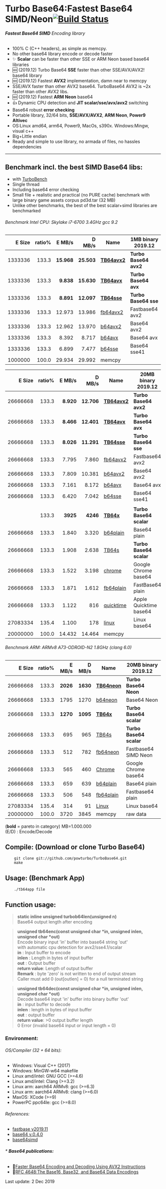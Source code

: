 Turbo Base64:Fastest Base64 SIMD/Neon[![Build Status](https://travis-ci.org/powturbo/TurboBase64.svg?branch=master)](https://travis-ci.org/powturbo/TurboBase64)
===================================

###### **Fastest Base64 SIMD** Encoding library
 * 100% C (C++ headers), as simple as memcpy. 
 * No other base64 library encode or decode faster
 * :sparkles: **Scalar** can be faster than other SSE or ARM Neon based base64 libraries
 * :new: (2019.12) Turbo Base64 **SSE** faster than other SSE/AVX/AVX2! base64 library
 * :new: (2019.12) Fastest **AVX2** implementation, damn near to memcpy
 * SSE/AVX faster than other AVX2 base64. TurboBase64 AVX2 is ~2x faster than other AVX2 libs.
 * :new: (2019.12) Fastest **ARM Neon** base64
 * :+1: Dynamic CPU detection and **JIT scalar/sse/avx/avx2** switching
 * Base64 robust **error checking**
 * Portable library, 32/64 bits, **SSE/AVX/AVX2**, **ARM Neon**, **Power9 Altivec**
 * OS:Linux amd64, arm64, Power9, MacOs, s390x. Windows:Mingw, visual c++
 * Big+Little endian
 * Ready and simple to use library, no armada of files, no hassles dependencies
<p>

------------------------------------------------------------------------

## Benchmark incl. the best SIMD Base64 libs:
- with [TurboBench](https://github.com/powturbo/TurboBench)
- Single thread
- Including base64 error checking
- Small file + realistic and practical (no PURE cache) benchmark with large binary game assets corpus pd3d.tar (32 MB)
- Unlike other benchmarks, the best of the best scalar+simd libraries are benchmarked

###### Benchmark Intel CPU: Skylake i7-6700 3.4GHz gcc 9.2
|E Size|ratio%|E MB/s|D MB/s|Name|1MB binary 2019.12 |
|--------:|-----:|--------:|--------:|----------------|----------------|
|1333336|133.3|**15.968**|**25.503**|[**TB64avx2**](https://github.com/powturbo/TurboBase64)|**Turbo Base64 avx2**|
|1333336|133.3|**9.838**|**15.630**|[**TB64avx**](https://github.com/powturbo/TurboBase64)|**Turbo Base64 avx**|
|1333336|133.3|**8.891**|**12.097**|[**TB64sse**](https://github.com/powturbo/TurboBase64)|**Turbo Base64 sse**|
|1333336|133.3|12.973|13.986|[fb64avx2](https://github.com/lemire/fastbase64)|Fastbase64 avx2|
|1333336|133.3|12.962|13.970|[b64avx2](https://github.com/aklomp/base64)|Base64 avx2|
|1333336|133.3|8.392|8.717|[b64avx](https://github.com/aklomp/base64)|Base64 avx|
|1333336|133.3|6.899|7.477|[b64sse](https://github.com/aklomp/base64)|Base64 sse41|
|1000000|100.0|29.934|29.992|memcpy||

|E Size|ratio%|E MB/s|D MB/s|Name| 20MB binary 2019.12|
|--------:|-----:|--------:|--------:|----------------|----------------|
|26666668|133.3|**8.920**|**12.706**|[**TB64avx2**](https://github.com/powturbo/TurboBase64)|**Turbo Base64 avx2**|
|26666668|133.3|**8.466**|**12.401**|[**TB64avx**](https://github.com/powturbo/TurboBase64)|**Turbo Base64 avx**|
|26666668|133.3|**8.026**|**11.291**|[**TB64sse**](https://github.com/powturbo/TurboBase64)|**Turbo Base64 sse**|
|26666668|133.3|7.795|7.860|[fb64avx2](https://github.com/lemire/fastbase64)|Fastbase64 avx2|
|26666668|133.3|7.809|10.381|[b64avx2](https://github.com/aklomp/base64)|Base64 avx2|
|26666668|133.3|7.161|8.172|[b64avx](https://github.com/aklomp/base64)|Base64 avx|
|26666668|133.3|6.420|7.042|[b64sse](https://github.com/aklomp/base64)|Base64 sse41|
|||||||
||133.3|**3925**|**4246**|[**TB64x**](https://github.com/powturbo/TurboBase64)|**Turbo Base64 scalar**|
|26666668|133.3|1.840|3.320|[b64plain](https://github.com/aklomp/base64)|Base64 plain|
|26666668|133.3|1.908|2.638|[TB64s](https://github.com/powturbo/TurboBase64)|**Turbo Base64 scalar**|
|26666668|133.3|1.522|3.198|[chrome](https://github.com/lemire/fastbase64)|Google Chrome base64|
|26666668|133.3|1.871|1.612|[fb64plain](https://github.com/lemire/fastbase64)|FastBase64 plain|
|26666668|133.3|1.122|816|[quicktime](https://github.com/lemire/fastbase64)|Apple Quicktime base64|
|27083334|135.4|1.100|178|[linux](https://github.com/lemire/fastbase64)|Linux base64|
|20000000|100.0|14.432|14.464|memcpy||

###### Benchmark ARM: ARMv8 A73-ODROID-N2 1.8GHz (clang 6.0)
|E Size|ratio%|E MB/s|D MB/s|Name|20MB binary 2019.12|
|--------:|-----:|--------:|--------:|----------------|----------------|
|26666668|133.3|**2026**|**1630**|[**TB64neon**](https://github.com/powturbo/TurboBase64)|**Turbo Base64 Neon**|
|26666668|133.3|1795|1270|[b64neon](https://github.com/aklomp/base64)|Base64 Neon|
|26666668|133.3|**1270**|**1095**|[**TB64x**](https://github.com/powturbo/TurboBase64)|**Turbo Base64 scalar**|
|26666668|133.3|695|965|[TB64s](https://github.com/powturbo/TurboBase64)|**Turbo Base64 scalar**|
|26666668|133.3|512|782|[fb64neon](https://github.com/lemire/fastbase64)|Fastbase64 SIMD Neon|
|26666668|133.3|565|460|[Chrome](https://github.com/lemire/fastbase64)|Google Chrome base64|
|26666668|133.3|659|639|[b64plain](https://github.com/aklomp/base64)|Base64 plain|
|26666668|133.3|506|548|[fb64plain](https://github.com/lemire/fastbase64)|Fastbase64 plain|
|27083334|135.4|314|91|[Linux](https://github.com/lemire/fastbase64)|Linux base64|
|20000000|100.0|3720|3845|memcpy|raw data|

(**bold** = pareto in category)  MB=1.000.000<br />
(E/D) : Encode/Decode

<p>

## Compile: (Download or clone Turbo Base64)
        git clone git://github.com/powturbo/TurboBase64.git
        make

## Usage: (Benchmark App)

        ./tb64app file

## Function usage:

>**static inline unsigned turbob64len(unsigned n)**<br />
	Base64 output length after encoding

>**unsigned tb64enc(const unsigned char *in, unsigned inlen, unsigned char *out)**<br />
	Encode binary input 'in' buffer into base64 string 'out'<br />
	with automatic cpu detection for avx2/sse4.1/scalar<br />
	**in**          : Input buffer to encode<br />
	**inlen**       : Length in bytes of input buffer<br />
	**out**         : Output buffer<br />
	**return value**: Length of output buffer<br />
	**Remark**      : byte 'zero' is not written to end of output stream<br />
    	         	  Caller must add 0 (out[outlen] = 0) for a null terminated string<br />


>**unsigned tb64dec(const unsigned char *in, unsigned inlen, unsigned char *out)**<br />
	Decode base64 input 'in' buffer into binary buffer 'out' <br />
	**in**          : input buffer to decode<br />
	**inlen**       : length in bytes of input buffer <br />
	**out**         : output buffer<br />
	**return value**: >0 output buffer length<br />
                      0 Error (invalid base64 input or input length = 0)<br />

### Environment:

###### OS/Compiler (32 + 64 bits):
- Windows: Visual C++ (2017)
- Windows: MinGW-w64 makefile
- Linux amd/intel: GNU GCC (>=4.6)
- Linux amd/intel: Clang (>=3.2) 
- Linux arm: aarch64 ARMv8: gcc (>=6.3) 
- Linux arm: aarch64 ARMv8: clang (>=6.0) 
- MaxOS: XCode (>=9)
- PowerPC ppc64le: gcc (>=8.0)

###### References:
- [fastbase v2019.11](https://github.com/lemire/fastbase64)
- [base64 v.0.4.0](https://github.com/aklomp/base64)
- [base64simd](https://github.com/WojciechMula/base64simd)

###### * **Base64 publications:**
  * :green_book:[Faster Base64 Encoding and Decoding Using AVX2 Instructions](https://arxiv.org/abs/1704.00605)
  * :green_book:[RFC 4648:The Base16, Base32, and Base64 Data Encodings](https://tools.ietf.org/html/rfc4648)

Last update: 2 Dec 2019

